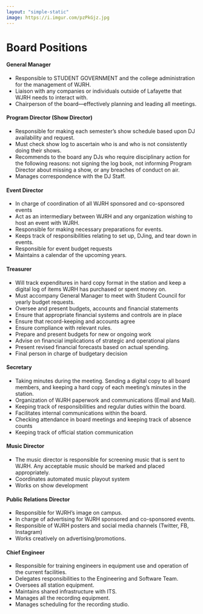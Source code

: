 ```yaml
---
layout: "simple-static"
image: https://i.imgur.com/pzPkGjz.jpg
---
```


# Board Positions

#### General Manager
- Responsible to STUDENT GOVERNMENT and the college administration for the management of WJRH.
- Liaison with any companies or individuals outside of Lafayette that WJRH needs to interact with.
- Chairperson of the board—effectively planning and leading all meetings.

#### Program Director (Show Director)
- Responsible for making each semester’s show schedule based upon DJ availability and request.
- Must check show log to ascertain who is and who is not consistently doing their shows.
- Recommends to the board any DJs who require disciplinary action for the following reasons: not signing the log book, not informing Program Director about missing a show, or any breaches of conduct on air.
- Manages correspondence with the DJ Staff.

#### Event Director
- In charge of coordination of all WJRH sponsored and co-sponsored events
- Act as an intermediary between WJRH and any organization wishing to host an event with WJRH.
- Responsible for making necessary preparations for events. 
- Keeps track of responsibilities relating to set up, DJing, and tear down in events.
- Responsible for event budget requests
- Maintains a calendar of the upcoming years.

#### Treasurer
- Will track expenditures in hard copy format in the station and keep a digital log of items WJRH has purchased or spent money on.
- Must accompany General Manager to meet with Student Council for yearly budget requests.
- Oversee and present budgets, accounts and financial statements
- Ensure that appropriate financial systems and controls are in place
- Ensure that record-keeping and accounts agree
- Ensure compliance with relevant rules.
- Prepare and present budgets for new or ongoing work
- Advise on financial implications of strategic and operational plans
- Present revised financial forecasts based on actual spending.
- Final person in charge of budgetary decision

#### Secretary
- Taking minutes during the meeting. Sending a digital copy to all board members, and keeping a hard copy of each meeting’s minutes in the station.
- Organization of WJRH paperwork and communications (Email and Mail).
- Keeping track of responsibilities and regular duties within the board.
- Facilitates internal communications within the board.
- Checking attendance in board meetings and keeping track of absence counts
- Keeping track of official station communication

#### Music Director
- The music director is responsible for screening music that is sent to WJRH. Any acceptable music should be marked and placed appropriately.
- Coordinates automated music playout system
- Works on show development

#### Public Relations Director
- Responsible for WJRH’s image on campus.
- In charge of advertising for WJRH sponsored and co-sponsored events.
- Responsible of WJRH posters and social media channels (Twitter, FB, Instagram)
- Works creatively on advertising/promotions.

#### Chief Engineer
- Responsible for training engineers in equipment use and operation of the current facilities.
- Delegates responsibilities to the Engineering and Software Team.
- Oversees all station equipment.
- Maintains shared infrastructure with ITS.
- Manages all the recording equipment.
- Manages scheduling for the recording studio.
